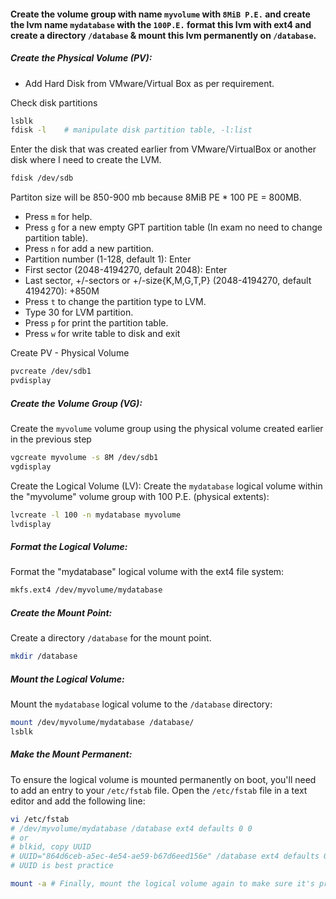 
#### Create the volume group with name `myvolume` with `8MiB P.E.` and create the lvm name `mydatabase` with the `100P.E.` format this lvm with ext4 and create a directory `/database` & mount this lvm permanently on `/database`. 

##### Create the Physical Volume (PV): 

- Add Hard Disk from VMware/Virtual Box as per requirement.

 Check disk partitions
```bash
lsblk
fdisk -l    # manipulate disk partition table, -l:list 
```

Enter the disk that was created earlier from VMware/VirtualBox or another disk where I need to create the LVM.
```bash
fdisk /dev/sdb

```

Partiton size will be 850-900 mb because 8MiB PE * 100 PE = 800MB.
- Press `m` for help.
- Press `g` for a new empty GPT partition table (In exam no need to change partition table).
- Press `n` for add a new partition.
- Partition number (1-128, default 1): Enter
- First sector (2048-4194270, default 2048): Enter
- Last sector, +/-sectors or +/-size{K,M,G,T,P} (2048-4194270, default 4194270): +850M
- Press `t` to change the partition type to LVM.
- Type 30 for LVM partition.
- Press `p` for print the partition table.
- Press `w` for write table to disk and exit

Create PV - Physical Volume
```bash
pvcreate /dev/sdb1 
pvdisplay 
```

##### Create the Volume Group (VG): 
Create the `myvolume` volume group using the physical volume created earlier in the previous step

```bash
vgcreate myvolume -s 8M /dev/sdb1
vgdisplay
```

Create the Logical Volume (LV):
Create the `mydatabase` logical volume within the "myvolume" volume group with 100 
P.E. (physical extents):

```bash
lvcreate -l 100 -n mydatabase myvolume
lvdisplay
```

##### Format the Logical Volume:
Format the "mydatabase" logical volume with the ext4 file system: 

```bash
mkfs.ext4 /dev/myvolume/mydatabase
```
##### Create the Mount Point:
Create a directory `/database` for the mount point.

```bash
mkdir /database 
```

##### Mount the Logical Volume:
Mount the `mydatabase` logical volume to the `/database` directory: 

```bash
mount /dev/myvolume/mydatabase /database/
lsblk
```

##### Make the Mount Permanent:
To ensure the logical volume is mounted permanently on boot, you'll need to add an entry to your `/etc/fstab` file. Open the `/etc/fstab` file in a text editor and add the following line: 

```bash
vi /etc/fstab
# /dev/myvolume/mydatabase /database ext4 defaults 0 0 
# or
# blkid, copy UUID
# UUID="864d6ceb-a5ec-4e54-ae59-b67d6eed156e" /database ext4 defaults 0 0
# UUID is best practice

mount -a # Finally, mount the logical volume again to make sure it's properly mounted
```

